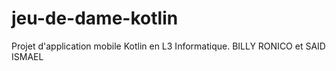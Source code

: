 # jeu-de-dame-kotlin
Projet d'application mobile Kotlin en L3 Informatique. BILLY RONICO et SAID ISMAEL
